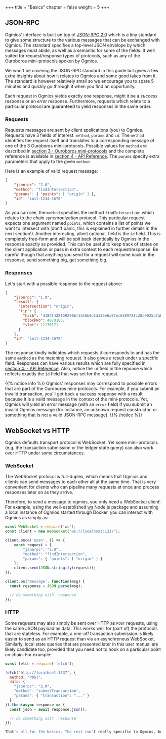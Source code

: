+++
title = "Basics"
chapter = false
weight = 5
+++

## JSON-RPC

Ogmios' interface is built on top of [JSON-RPC 2.0](https://www.jsonrpc.org/specification) which is a tiny standard to give some structure to the various messages that can be exchanged with Ogmios. The standard specifies a top-level JSON envelope by which messages must abide, as well as a semantic for some of the fields. It well suited for request/response types of protocols, such as any of the Ouroboros mini-protocols spoken by Ogmios.

We won't be covering the JSON-RPC standard in this guide but gives a few extra insights about how it relates to Ogmios and some good takes from it. The standard is however relatively small so we encourage you to spare 5 minutes and quickly go through it when you find an opportunity.

Each request in Ogmios yields exactly one response, might it be a _success_ response or an _error_ response. Furthermore, requests which relate to a particular protocol are guaranteed to yield responses in the same order.

### Requests

Requests messages are sent by client applications (you) to Ogmios. Requests have 3 fields of interest: `method`, `params` and `id`. The `method` identifies the request itself and translates to a corresponding message of one of the 3 Ouroboros mini-protocols. Possible values for `method` are described in [section 3 - Ouroboros mini-protocols](../../mini-protocols) and the complete reference is available in [section 4 - API Reference](../../api). The `params` specify extra parameters that apply to the given `method`.

Here is an example of valid request message:

```json
{
    "jsonrpc": "2.0",
    "method": "findIntersection",
    "params": { "points": [ "origin" ] },
    "id": "init-1234-5678"
}
```

As you can see, the `method` specifies the method `findIntersection` which relates to the _chain synchronization_ protocol. This particular request expects one argument named `points`, which contains a list of points we want to intersect with (don't panic, this is explained in further details in the next section!). Another interesting, albeit optional, field is the `id` field. This is completely free-form and will be spit back identically by Ogmios in the response exactly as provided. This can be useful to keep track of states on the client application or pass in extra context to each request/response. Be careful though that anything you send for a request will come back in the response; send something big, get something big.

### Responses

Let's start with a possible response to the request above:

```json
{
    "jsonrpc": "1.0",
    "result": {
      "intersection": "origin",
      "tip": {
        "hash": "d184f428159290bf3558b4d1d139e6a07ec6589738c28a0925a7ab776bde4d62",
        "blockNo": 4870185,
        "slot": 12176171
      }
    },
    "id": "init-1234-5678"
}
```

The response kindly indicates which requests it corresponds to and has the same `method` as the matching request. It also gives a result under a specific field. Responses can have various results which are fully specified in [section 4. - API Reference](../../api). Also, notice the `id` field in the reponse which reflects exactly the `id` field that was set for the request.

{{% notice info %}}
Ogmios' responses may correspond to possible errors that are part of the Ouroboros mini-protocols. For example, if you submit an invalid transaction, you'll get back a success response with a result because it is a valid message in the context of the mini-protocols. Yet, Ogmios will yield an error message (with an `error` field) if you submit an invalid Ogmios message (for instance, an unknown request constructor, or something that is not a valid JSON-RPC message).
{{% /notice %}}

## WebSocket vs HTTP

Ogmios defaults transport protocol is WebSocket. Yet some mini-protocols (e.g. the transaction submission or the ledger state query) can also work over HTTP under some circumstances.

### WebSocket

The WebSocket protocol is full-duplex, which means that Ogmios and clients can send messages to each other all at the same time. That is very convenient for clients who can pipeline many requests at once and process responses later on as they arrive.

Therefore, to send a message to ogmios, you only need a WebSocket client! For example, using the well-established [ws](https://www.npmjs.com/package/ws) Node.js package and assuming a local instance of Ogmios started through Docker, you can interact with Ogmios as simply as:

```js
const WebSocket = require('ws');
const client = new WebSocket("ws://localhost:1337");

client.once('open', () => {
    const request = {
        "jsonrpc": "2.0",
        "method": "findIntersection",
        "params": { "points": [ "origin" ] }
    };
    client.send(JSON.stringify(request));
});

client.on('message', function(msg) {
  const response = JSON.parse(msg);

  // do something with 'response'
});
```

### HTTP

Some requests may also simply be sent over HTTP as `POST` requests, using the same JSON payload as data. This works well for (part of) the protocols that are stateless. For example, a one-off transaction submission is likely easier to send as an HTTP request than via an asynchronous WebSocket. Similarly, local state queries that are presented later in this user manual are likely candidate too, provided that you need not to hook on a particular point on chain. For example:

```js
const fetch = require('fetch');

fetch("http://localhost:1337", {
  method: "POST",
  data: {
    "jsonrpc": "2.0",
    "method": "submitTransaction",
    "params": { "transaction": "..." }
  }
}).then(async response => {
  const json = await response.json();

  // do something with 'response'
});

That's all for the basics. The rest isn't really specific to Ogmios, but is about the Ouroboros mini-protocols themselves. See the next sections for a deep dive!
